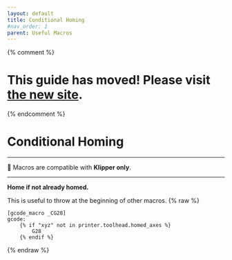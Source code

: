 ```yaml
---
layout: default
title: Conditional Homing
#nav_order: 1
parent: Useful Macros
---
```

{% comment %} 
# This guide has moved! Please visit [the new site](https://ellis3dp.com/Print-Tuning-Guide/).
{% endcomment %}
# Conditional Homing
---
:dizzy: Macros are compatible with **Klipper only**.

---

**Home if not already homed.** 

This is useful to throw at the beginning of other macros.
{% raw %}
```
[gcode_macro _CG28]
gcode:
    {% if "xyz" not in printer.toolhead.homed_axes %}
        G28
    {% endif %}
```
{% endraw %}